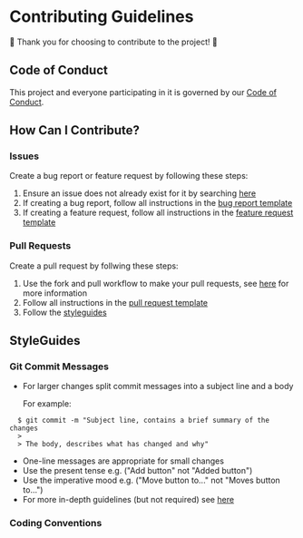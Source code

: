 # Contributing Guidelines

:tada: Thank you for choosing to contribute to the project! :tada:

## Code of Conduct

This project and everyone participating in it is governed by our [Code of Conduct](./.github/code_of_conduct.md).

## How Can I Contribute?

### Issues

Create a bug report or feature request by following these steps:

1. Ensure an issue does not already exist for it by searching [here](https://github.com/softeng-701-group-5/softeng-701-assignment-1/issues?q=is%3Aissue)
2. If creating a bug report, follow all instructions in the [bug report template](./.github/ISSUE_TEMPLATE/bug_report.md)
3. If creating a feature request, follow all instructions in the [feature request template](./.github/ISSUE_TEMPLATE/feature_request.md)

### Pull Requests

Create a pull request by follwing these steps:

1. Use the fork and pull workflow to make your pull requests, see [here](https://gist.github.com/Chaser324/ce0505fbed06b947d962) for more information
2. Follow all instructions in the [pull request template](./.github/pull_request_template.md)
3. Follow the [styleguides](#styleguides)

## StyleGuides

### Git Commit Messages

- For larger changes split commit messages into a subject line and a body

  For example:

```
  $ git commit -m "Subject line, contains a brief summary of the changes
  >
  > The body, describes what has changed and why"
```

- One-line messages are appropriate for small changes
- Use the present tense e.g. ("Add button" not "Added button")
- Use the imperative mood e.g. ("Move button to..." not "Moves button to...")
- For more in-depth guidelines (but not required) see [here](https://chris.beams.io/posts/git-commit/)

### Coding Conventions

<!-- TODO: Depends on tech stack or if we are going to use any linters>
